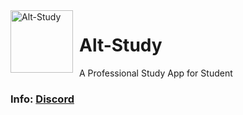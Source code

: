 <img width="100" height="100" align="left" style="float: left; margin: 0 10px 0 0;" alt="Alt-Study" src="public/Alt-Study.ico">

# Alt-Study
A Professional Study App for Student

### Info: [Discord](https://discord.gg/gBYfDEnDq5)
